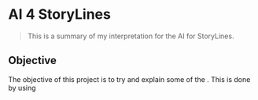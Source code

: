 # AI 4 StoryLines

> This is a summary of my interpretation for the AI for StoryLines.


## Objective

The objective of this project is to try and explain some of the . 
This is done by using 